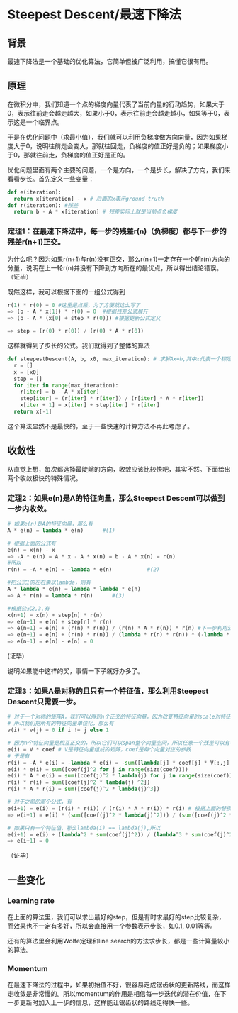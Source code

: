 # Steepest Descent/最速下降法

## 背景

最速下降法是一个基础的优化算法，它简单但被广泛利用，搞懂它很有用。

## 原理

在微积分中，我们知道一个点的梯度向量代表了当前向量的行动趋势，如果大于0，表示往前走会越走越大，如果小于0，表示往前走会越走越小，如果等于0，表示这是一个临界点。

于是在优化问题中（求最小值），我们就可以利用负梯度做方向向量，因为如果梯度大于0，说明往前走会变大，那就往回走，负梯度的值正好是负的；如果梯度小于0，那就往前走，负梯度的值正好是正的。

优化问题里面有两个主要的问题，一个是方向，一个是步长，解决了方向，我们来看看步长。首先定义一些变量：
```python
def e(iteration):
  return x[iteration] - x # 后面的x表示ground truth
def r(iteration): #残差
  return b - A * x[iteration] # 残差实际上就是当前点负梯度
```

### 定理1：在最速下降法中，每一步的残差r(n)（负梯度）都与下一步的残差r(n+1)正交。

为什么呢？因为如果r(n+1)与r(n)没有正交，那么r(n+1)一定存在一个朝r(n)方向的分量，说明在上一轮r(n)并没有下降到方向所在的最优点，所以得出结论错误。 （证毕）

既然这样，我可以根据下面的一组公式得到
```python
r(1) * r(0) = 0 #这里是点乘，为了方便就这么写了
=> (b - A * x[1]) * r(0) = 0  #根据残差公式展开
=> (b - A * (x[0] + step * r(0))) #根据更新公式定义

=> step = (r(0) * r(0)) / (r(0) * A * r(0))
```

这样就得到了步长的公式。我们就得到了整体的算法
```python
def steepestDescent(A, b, x0, max_iteration): # 求解Ax=b,其中x代表一个初始解
  r = []
  x = [x0]
  step = []
  for iter in range(max_iteration):
    r[iter] = b - A * x[iter]
    step[iter] = (r[iter] * r[iter]) / (r[iter] * A * r[iter])
    x[iter + 1] = x[iter] + step[iter] * r[iter]
  return x[-1]
```

这个算法显然不是最快的，至于一些快速的计算方法不再此考虑了。

## 收敛性

从直觉上想，每次都选择最陡峭的方向，收敛应该比较快吧，其实不然。下面给出两个收敛极快的特殊情况。

### 定理2：如果e(n)是A的特征向量，那么Steepest Descent可以做到一步内收敛。

```python
# 如果e(n)是A的特征向量，那么有
A * e(n) = lambda * e(n)      #(1)

# 根据上面的公式有
e(n) = x(n) - x
=> -A * e(n) = A * x - A * x(n) = b - A * x(n) = r(n)
#所以
r(n) = -A * e(n) = -lambda * e(n)           #(2)

#把公式1的左右乘以lambda，则有
A * lambda * e(n) = lambda * lambda * e(n)
=> A * r(n) = lambda * r(n)      #(3)

#根据公式2,3,有
x(n+1) = x(n) + step[n] * r(n)
=> e(n+1) = e(n) + step[n] * r(n)
=> e(n+1) = e(n) + (r(n) * r(n)) / (r(n) * A * r(n)) * r(n) #下一步利用公式2，3
=> e(n+1) = e(n) + (r(n) * r(n)) / (lambda * r(n) * r(n)) * (-lambda * e(n))
=> e(n+1) = e(n) - e(n) = 0
```
(证毕)

说明如果能中这样的奖，事情一下子就好办多了。

### 定理3：如果A是对称的且只有一个特征值，那么利用Steepest Descent只需要一步。

```python
# 对于一个对称的矩阵A，我们可以得到n个正交的特征向量，因为改变特征向量的scale对特征值没有影响，
# 所以我们把所有的特征向量单位化，那么有
v(i) * v(j) = 0 if i != j else 1

# 因为n个特征向量是相互正交的，所以它们可以span整个向量空间，所以任意一个残差可以有特征向量的线性组合构成。
e(i) = V * coef # V是特征向量组成的矩阵，coef是每个向量对应的参数
# 于是有
r(i) = -A * e(i) = -lambda * e(i) = -sum([lambda[j] * coef[j] * V[:,j] for j in range(size(coef))])
e(i) * e(i) = sum([coef(j)^2 for j in range(size(coef))])
e(i) * A * e(i) = sum([coef(j)^2 * lambda(j) for j in range(size(coef))])
r(i) * r(i) = sum([coef(j)^2 * lambda(j) ^2])
r(i) * A * r(i) = sum([coef(j)^2 * lambda(j)^3])

# 对于之前的那个公式，有
e(i+1) = e(i) = (r(i) * r(i)) / (r(i) * A * r(i)) * r(i) # 根据上面的替换
=> e(i+1) = e(i) * (sum([coef(j)^2 * lambda(j)^2])) / (sum([coef(j)^2 * lambda(j)^3])) * r(i)

# 如果只有一个特征值，那么lambda(i) == lambda(j),所以
e(i+1) = e(i) + (lambda^2 * sum(coef(j)^2)) / (lambda^3 * sum(coef(j)^2) * (-lambda * e(i))
=> e(i+1) = 0
```

（证毕）

## 一些变化

### Learning rate

在上面的算法里，我们可以求出最好的step，但是有时求最好的step比较复杂，而效果也不一定有多好，所以会直接用一个参数表示步长，如0.1, 0.01等等。

还有的算法里会利用Wolfe定理和line search的方法求步长，都是一些计算量较小的算法。

### Momentum

在最速下降法的过程中，如果初始值不好，很容易走成锯齿状的更新路线，而这样走收敛是非常慢的。所以momentum的作用是相信每一步迭代的潜在价值，在下一步更新时加入上一步的信息，这样能让锯齿状的路线走得快一些。


